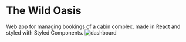 # The Wild Oasis

Web app for managing bookings of a cabin complex, made in React and styled with Styled Components.
![dashboard](https://github.com/user-attachments/assets/75d02b09-7935-4d40-93d1-2ba7f17cba2e)
